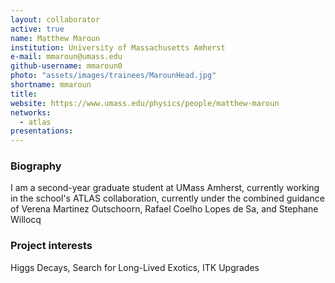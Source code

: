 ```yaml
---
layout: collaborator
active: true
name: Matthew Maroun
institution: University of Massachusetts Amherst
e-mail: mmaroun@umass.edu
github-username: mmaroun0
photo: "assets/images/trainees/MarounHead.jpg"
shortname: mmaroun
title: 
website: https://www.umass.edu/physics/people/matthew-maroun
networks:
  - atlas
presentations:
---
```


### Biography
I am a second-year graduate student at UMass Amherst, currently working in the school's ATLAS collaboration, currently under the combined guidance of Verena Martinez Outschoorn, Rafael Coelho Lopes de Sa, and Stephane Willocq

### Project interests
Higgs Decays, Search for Long-Lived Exotics, ITK Upgrades

